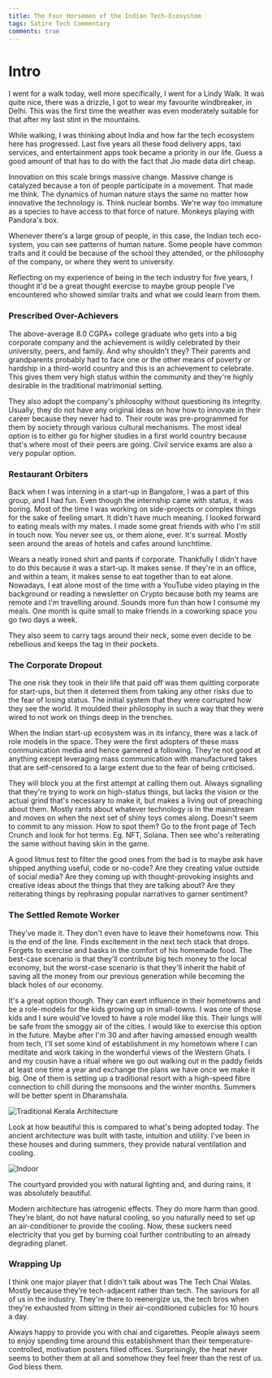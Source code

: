 ```yaml
---
title: The Four Horsemen of the Indian Tech-Ecosystem
tags: Satire Tech Commentary
comments: true
---
```



# Intro


I went for a walk today, well more specifically, I went for a Lindy Walk. It was quite nice, there was a drizzle, I got to wear my favourite windbreaker, in Delhi. This was the first time the weather was even moderately suitable for that after my last stint in the mountains.

While walking, I was thinking about India and how far the tech ecosystem here has progressed. Last five years all these food delivery apps, taxi services, and entertainment apps took became a priority in our life. Guess a good amount of that has to do with the fact that Jio made data dirt cheap.

Innovation on this scale brings massive change. Massive change is catalyzed because a ton of people participate in a movement. That made me think. The dynamics of human nature stays the same no matter how innovative the technology is. Think nuclear bombs. We're way too immature as a species to have access to that force of nature. Monkeys playing with Pandora's box.

Whenever there's a large group of people, in this case, the Indian tech eco-system, you can see patterns of human nature. Some people have common traits and it could be because of the school they attended, or the philosophy of the company, or where they went to university.

Reflecting on my experience of being in the tech industry for five years, I thought it'd be a great thought exercise to maybe group people I've encountered who showed similar traits and what we could learn from them. 

  
### Prescribed Over-Achievers


The above-average 8.0 CGPA+ college graduate who gets into a big corporate company and the achievement is wildly celebrated by their university, peers, and family. And why shouldn't they? Their parents and grandparents probably had to face one or the other means of poverty or hardship in a third-world country and this is an achievement to celebrate. This gives them very high status within the community and they're highly desirable in the traditional matrimonial setting. 
  

They also adopt the company's philosophy without questioning its integrity. Usually, they do not have any original ideas on how how to innovate in their career because they never had to. Their route was pre-programmed for them by society through various cultural mechanisms. The most ideal option is to either go for higher studies in a first world country because that's where most of their peers are going. Civil service exams are also a very popular option.
  
  

### Restaurant Orbiters


Back when I was interning in a start-up in Bangalore, I was a part of this group, and I had fun. Even though the internship came with status, it was boring. Most of the time I was working on side-projects or complex things for the sake of feeling smart. It didn't have much meaning. I looked forward to eating meals with my mates. I made some great friends with who I'm still in touch now. You never see us, or them alone, ever. It's surreal. Mostly seen around the areas of hotels and cafes around lunchtime.


Wears a neatly ironed shirt and pants if corporate. Thankfully I didn't have to do this because it was a start-up. It makes sense. If they're in an office, and within a team, it makes sense to eat together than to eat alone. Nowadays, I eat alone most of the time with a YouTube video playing in the background or reading a newsletter on Crypto because both my teams are remote and I'm travelling around. Sounds more fun than how I consume my meals. One month is quite small to make friends in a coworking space you go two days a week. 


They also seem to carry tags around their neck, some even decide to be rebellious and keeps the tag in their pockets.



### The Corporate Dropout


The one risk they took in their life that paid off was them quitting corporate for start-ups, but then it deterred them from taking any other risks due to the fear of losing status. The initial system that they were corrupted how they see the world. It moulded their philosophy in such a way that they were wired to not work on things deep in the trenches.

When the Indian start-up ecosystem was in its infancy, there was a lack of role models in the space. They were the first adopters of these mass communication media and hence garnered a following. They're not good at anything except leveraging mass communication with manufactured takes that are self-censored to a large extent due to the fear of being criticised. 

They will block you at the first attempt at calling them out. Always signalling that they're trying to work on high-status things, but lacks the vision or the actual grind that's necessary to make it, but makes a living out of preaching about them. Mostly rants about whatever technology is in the mainstream and moves on when the next set of shiny toys comes along. Doesn't seem to commit to any mission. How to spot them? Go to the front page of Tech Crunch and look for hot terms. Eg. NFT, Solana. Then see who's reiterating the same without having skin in the game.

A good litmus test to filter the good ones from the bad is to maybe ask have shipped anything useful, code or no-code? Are they creating value outside of social media? Are they coming up with thought-provoking insights and creative ideas about the things that they are talking about? Are they reiterating things by rephrasing popular narratives to garner sentiment?


### The Settled Remote Worker


They've made it. They don't even have to leave their hometowns now. This is the end of the line. Finds excitement in the next tech stack that drops. Forgets to exercise and basks in the comfort of his homemade food. The best-case scenario is that they'll contribute big tech money to the local economy, but the worst-case scenario is that they'll inherit the habit of saving all the money from our previous generation while becoming the black holes of our economy. 

It's a great option though. They can exert influence in their hometowns and be a role-models for the kids growing up in small-towns. I was one of those kids and I sure would've loved to have a role model like this. Their lungs will be safe from the smoggy air of the cities. I would like to exercise this option in the future. Maybe after I'm 30 and after having amassed enough wealth from tech, I'll set some kind of establishment in my hometown where I can meditate and work taking in the wonderful views of the Western Ghats. I and my cousin have a ritual where we go out walking out in the paddy fields at least one time a year and exchange the plans we have once we make it big. One of them is setting up a traditional resort with a high-speed fibre connection to chill during the monsoons and the winter months. Summers will be better spent in Dharamshala. 

![Traditional Kerala Architecture](https://i.pinimg.com/originals/04/f1/f8/04f1f8a5818c1972be9e36017e4f8fdb.jpg)

Look at how beautiful this is compared to what's being adopted today. The ancient architecture was built with taste, intuition and utility. I've been in these houses and during summers, they provide natural ventilation and cooling. 

![Indoor](https://i.pinimg.com/originals/74/a9/10/74a9107b187254b74b4d3fe4e775909d.jpg)

The courtyard provided you with natural lighting and, and during rains, it was absolutely beautiful. 

Modern architecture has iatrogenic effects. They do more harm than good. They're blant, do not have natural cooling, so you naturally need to set up an air-conditioner to provide the cooling. Now, these suckers need electricity that you get by burning coal further contributing to an already degrading planet. 


### Wrapping Up


I think one major player that I didn't talk about was The Tech Chai Walas. Mostly because they're tech-adjacent rather than tech. The saviours for all of us in the industry. They're there to reenergize us, the tech bros when they're exhausted from sitting in their air-conditioned cubicles for 10 hours a day.

Always happy to provide you with chai and cigarettes. People always seem to enjoy spending time around this establishment than their temperature-controlled, motivation posters filled offices. Surprisingly, the heat never seems to bother them at all and somehow they feel freer than the rest of us. God bless them.
